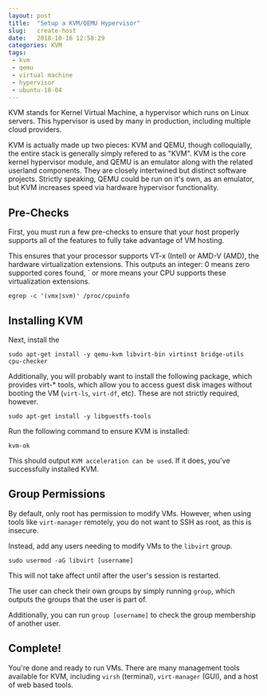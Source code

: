 ```yaml
---
layout: post
title:  "Setup a KVM/QEMU Hypervisor"
slug:   create-host
date:   2018-10-16 12:58:29
categories: KVM
tags: 
 - kvm
 - qemu
 - virtual machine
 - hypervisor
 - ubuntu-18-04
---
```


KVM stands for Kernel Virtual Machine, a hypervisor which runs on Linux servers. This 
hypervisor is used by many in production, including multiple cloud providers.

KVM is actually made up two pieces: KVM and QEMU, though colloquially, the entire stack 
is generally simply refered to as "KVM". KVM is the core kernel hypervisor module, and 
QEMU is an emulator along with the related userland components. They are closely 
intertwined but distinct software projects. Strictly speaking, QEMU could be run on it's 
own, as an emulator, but KVM increases speed via hardware hypervisor functionality.

## Pre-Checks

First, you must run a few pre-checks to ensure that your host properly supports all of 
the features to fully take advantage of VM hosting.

This ensures that your processor supports VT-x (Intel) or AMD-V (AMD), the hardware 
virtualization extensions. This outputs an integer: 0 means zero supported cores found, 
` or more means your CPU supports these virtualization extensions.

```
egrep -c '(vmx|svm)' /proc/cpuinfo
```

## Installing KVM

Next, install the 
```
sudo apt-get install -y qemu-kvm libvirt-bin virtinst bridge-utils cpu-checker
```

Additionally, you will probably want to install the following package, which provides 
virt-* tools, which allow you to access guest disk images without booting the VM 
(`virt-ls`, `virt-df`, etc). These are not strictly required, however.

```
sudo apt-get install -y libguestfs-tools
```

Run the following command to ensure KVM is installed:

```
kvm-ok
```

This should output `KVM acceleration can be used`. If it does, you've successfully 
installed KVM.

## Group Permissions 

By default, only root has permission to modify VMs. However, when using tools like 
`virt-manager` remotely, you do not want to SSH as root, as this is insecure.

Instead, add any users needing to modify VMs to the `libvirt` group. 

```
sudo usermod -aG libvirt [username]
```

This will not take affect until after the user's session is restarted.

The user can check their own groups by simply running `group`, which outputs the groups 
that the user is part of.

Additionally, you can run `group [username]` to check the group membership of another 
user.


## Complete!

You're done and ready to run VMs. There are many management tools available for KVM, 
including `virsh` (terminal), `virt-manager` (GUI), and a host of web based tools.
